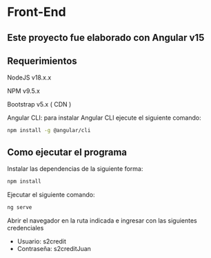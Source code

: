 # Front-End
## Este proyecto fue elaborado con Angular v15

## Requerimientos
NodeJS v18.x.x

NPM v9.5.x

Bootstrap v5.x ( CDN )

Angular CLI: para instalar Angular CLI ejecute el siguiente comando:
```sh
npm install -g @angular/cli
```


## Como ejecutar el programa
Instalar las dependencias de la siguiente forma:
```sh
npm install
```
Ejecutar el siguiente comando:
```sh
ng serve
```
Abrir el navegador en la ruta indicada e ingresar con las siguientes credenciales
- Usuario: s2credit
- Contraseña: s2creditJuan

